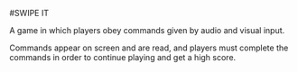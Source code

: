 #SWIPE IT

A game in which players obey commands given by audio and visual input.

Commands appear on screen and are read, and players must complete the commands in order to continue playing and get a high score.